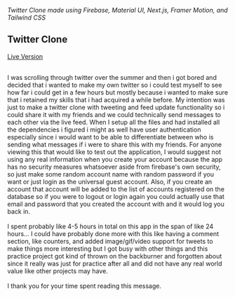 <i>Twitter Clone made using Firebase, Material UI, Next.js, Framer Motion, and Tailwind CSS</i>
<div>
  <h2>Twitter Clone</h2>
  <a target="_blank" href="https://malikstints.com/">Live Version</a>
</div>
<br/>
<p>I was scrolling through twitter over the summer and then i got bored and decided that i wanted to make my own twitter so i could test myself to see how far i could get in a few hours but mostly because i wanted to make sure that i retained my skills that i had acquired a while before. My intention was just to make a twitter clone with tweeting and feed update functionality so i could share it with my friends and we could technically send messages to each other via the live feed. When I setup all the files and had installed all the dependencies i figured i might as well have user authentication especially since i would want to be able to differentiate between who is sending what messages if i were to share this with my friends. For anyone viewing this that would like to test out the application, I would suggest not using any real information when you create your account because the app has no security measures whatsoever aside from firebase's own security, so just make some random account name with random password if you want or just login as the universal guest account. Also, if you create an account that account will be added to the list of accounts registered on the database so if you were to logout or login again you could actually use that email and password that you created the account with and it would log you back in.
<br/>
<br/>
I spent probably like 4-5 hours in total on this app in the span of like 24 hours... I could have probably done more with this like having a comment section, like counters, and added image/gif/video support for tweets to make things more interesting but I got busy with other things and this practice project got kind of thrown on the backburner and forgotten about since it really was just for practice after all and did not have any real world value like other projects may have.
<br/>
<br/>
I thank you for your time spent reading this message.</p>
